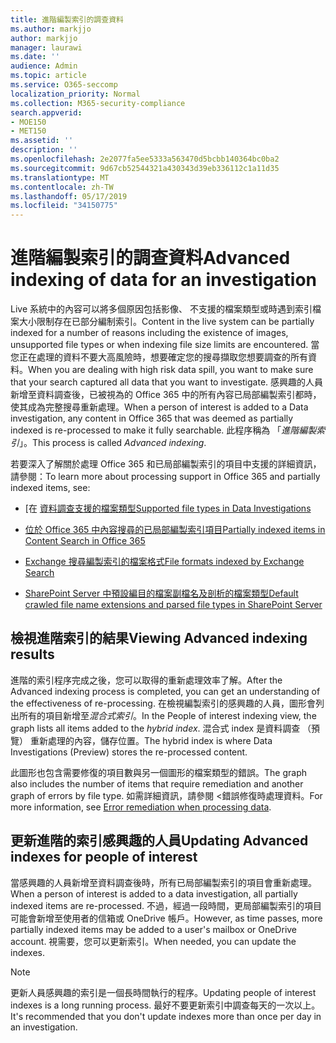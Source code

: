 ```yaml
---
title: 進階編製索引的調查資料
ms.author: markjjo
author: markjjo
manager: laurawi
ms.date: ''
audience: Admin
ms.topic: article
ms.service: O365-seccomp
localization_priority: Normal
ms.collection: M365-security-compliance
search.appverid:
- MOE150
- MET150
ms.assetid: ''
description: ''
ms.openlocfilehash: 2e2077fa5ee5333a563470d5bcbb140364bc0ba2
ms.sourcegitcommit: 9d67cb52544321a430343d39eb336112c1a11d35
ms.translationtype: MT
ms.contentlocale: zh-TW
ms.lasthandoff: 05/17/2019
ms.locfileid: "34150775"
---
```

# <a name="advanced-indexing-of-data-for-an-investigation"></a><span data-ttu-id="97366-102">進階編製索引的調查資料</span><span class="sxs-lookup"><span data-stu-id="97366-102">Advanced indexing of data for an investigation</span></span>

<span data-ttu-id="97366-103">Live 系統中的內容可以將多個原因包括影像、 不支援的檔案類型或時遇到索引檔案大小限制存在已部分編制索引。</span><span class="sxs-lookup"><span data-stu-id="97366-103">Content in the live system can be partially indexed for a number of reasons including the existence of images, unsupported file types or when indexing file size limits are encountered.</span></span> <span data-ttu-id="97366-104">當您正在處理的資料不要大高風險時，想要確定您的搜尋擷取您想要調查的所有資料。</span><span class="sxs-lookup"><span data-stu-id="97366-104">When you are dealing with high risk data spill, you want to make sure that your search captured all data that you want to investigate.</span></span> <span data-ttu-id="97366-105">感興趣的人員新增至資料調查後，已被視為的 Office 365 中的所有內容已局部編製索引都時，使其成為完整搜尋重新處理。</span><span class="sxs-lookup"><span data-stu-id="97366-105">When a person of interest is added to a Data investigation, any content in Office 365 that was deemed as partially indexed is re-processed to make it fully searchable.</span></span> <span data-ttu-id="97366-106">此程序稱為 「*進階編製索引*」。</span><span class="sxs-lookup"><span data-stu-id="97366-106">This process is called *Advanced indexing*.</span></span> 

<span data-ttu-id="97366-107">若要深入了解關於處理 Office 365 和已局部編製索引的項目中支援的詳細資訊，請參閱：</span><span class="sxs-lookup"><span data-stu-id="97366-107">To learn more about processing support in Office 365 and partially indexed items, see:</span></span>

- <span data-ttu-id="97366-108">[在 [資料調查支援的檔案類型](supported-filetypes-datainvestigations.md)</span><span class="sxs-lookup"><span data-stu-id="97366-108">[Supported file types in Data Investigations](supported-filetypes-datainvestigations.md)</span></span>

- [<span data-ttu-id="97366-109">位於 Office 365 中內容搜尋的已局部編製索引項目</span><span class="sxs-lookup"><span data-stu-id="97366-109">Partially indexed items in Content Search in Office 365</span></span>](https://docs.microsoft.com/en-us/office365/securitycompliance/partially-indexed-items-in-content-search)

- [<span data-ttu-id="97366-110">Exchange 搜尋編製索引的檔案格式</span><span class="sxs-lookup"><span data-stu-id="97366-110">File formats indexed by Exchange Search</span></span>](https://docs.microsoft.com/en-us/exchange/file-formats-indexed-by-exchange-search-exchange-2013-help)

- [<span data-ttu-id="97366-111">SharePoint Server 中預設編目的檔案副檔名及剖析的檔案類型</span><span class="sxs-lookup"><span data-stu-id="97366-111">Default crawled file name extensions and parsed file types in SharePoint Server</span></span>](https://docs.microsoft.com/en-us/SharePoint/technical-reference/default-crawled-file-name-extensions-and-parsed-file-types)

## <a name="viewing-advanced-indexing-results"></a><span data-ttu-id="97366-112">檢視進階索引的結果</span><span class="sxs-lookup"><span data-stu-id="97366-112">Viewing Advanced indexing results</span></span>

<span data-ttu-id="97366-113">進階的索引程序完成之後，您可以取得的重新處理效率了解。</span><span class="sxs-lookup"><span data-stu-id="97366-113">After the Advanced indexing process is completed, you can get an understanding of the effectiveness of re-processing.</span></span>  <span data-ttu-id="97366-114">在檢視編製索引的感興趣的人員，圖形會列出所有的項目新增至*混合式索引*。</span><span class="sxs-lookup"><span data-stu-id="97366-114">In the People of interest indexing view, the graph lists all items added to the *hybrid index*.</span></span>  <span data-ttu-id="97366-115">混合式 index 是資料調查 （預覽） 重新處理的內容，儲存位置。</span><span class="sxs-lookup"><span data-stu-id="97366-115">The hybrid index is where Data Investigations (Preview) stores the re-processed content.</span></span>

<span data-ttu-id="97366-116">此圖形也包含需要修復的項目數與另一個圖形的檔案類型的錯誤。</span><span class="sxs-lookup"><span data-stu-id="97366-116">The graph also includes the number of items that require remediation and another graph of errors by file type.</span></span> <span data-ttu-id="97366-117">如需詳細資訊，請參閱 <<c0>錯誤修復時處理資料。</span><span class="sxs-lookup"><span data-stu-id="97366-117">For more information, see [Error remediation when processing data](error-remediation.md).</span></span>

## <a name="updating-advanced-indexes-for-people-of-interest"></a><span data-ttu-id="97366-118">更新進階的索引感興趣的人員</span><span class="sxs-lookup"><span data-stu-id="97366-118">Updating Advanced indexes for people of interest</span></span>

<span data-ttu-id="97366-119">當感興趣的人員新增至資料調查後時，所有已局部編製索引的項目會重新處理。</span><span class="sxs-lookup"><span data-stu-id="97366-119">When a person of interest is added to a data investigation, all partially indexed items are re-processed.</span></span> <span data-ttu-id="97366-120">不過，經過一段時間，更局部編製索引的項目可能會新增至使用者的信箱或 OneDrive 帳戶。</span><span class="sxs-lookup"><span data-stu-id="97366-120">However, as time passes, more partially indexed items may be added to a user's mailbox or OneDrive account.</span></span>  <span data-ttu-id="97366-121">視需要，您可以更新索引。</span><span class="sxs-lookup"><span data-stu-id="97366-121">When needed, you can update the indexes.</span></span>

> [!NOTE]
> <span data-ttu-id="97366-122">更新人員感興趣的索引是一個長時間執行的程序。</span><span class="sxs-lookup"><span data-stu-id="97366-122">Updating people of interest indexes is a long running process.</span></span> <span data-ttu-id="97366-123">最好不要更新索引中調查每天的一次以上。</span><span class="sxs-lookup"><span data-stu-id="97366-123">It's recommended that you don't update indexes more than once per day in an investigation.</span></span>
